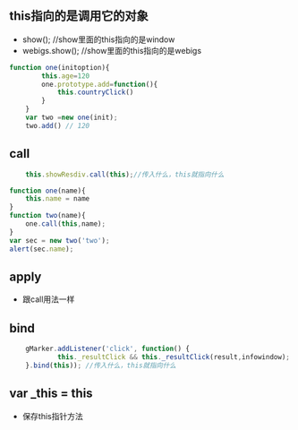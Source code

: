 ## this指向的是调用它的对象
* show(); //show里面的this指向的是window
* webigs.show(); //show里面的this指向的是webigs
```javascript
function one(initoption){
        this.age=120
    	one.prototype.add=function(){
            this.countryClick()
    	}
    }
    var two =new one(init);
    two.add() // 120
```

## call
```javascript
    this.showResdiv.call(this);//传入什么，this就指向什么
```
```javascript
function one(name){
	this.name = name
}
function two(name){
	one.call(this,name);
}
var sec = new two('two');
alert(sec.name);
```
## apply
* 跟call用法一样

## bind
```javascript
    gMarker.addListener('click', function() {
			this._resultClick && this._resultClick(result,infowindow);
    }.bind(this)); //传入什么，this就指向什么
 ```
## var _this = this
* 保存this指针方法
